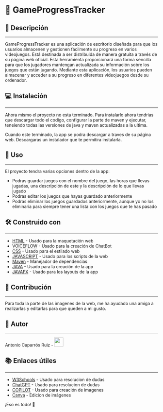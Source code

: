 # 🎉  GameProgressTracker

## 📝 Descripción
-----------

GameProgressTracker es una aplicación de escritorio diseñada para que los usuarios 
almacenen y gestionen fácilmente su progreso en varios videojuegos. Está destinada 
a ser distribuida de manera gratuita a través de su página web oficial. Esta herramienta 
proporcionará una forma sencilla para que los jugadores mantengan actualizada su información 
sobre los juegos que están jugando. Mediante esta aplicación, los usuarios pueden almacenar 
y acceder a su progreso en diferentes videojuegos desde su ordenador.

## 💻 Instalación
------------

Ahora mismo el proyecto no esta terminado. Para instalarlo ahora tendrias que descargar todo el codigo, 
configurar la parte de maven y ejecutar, teneiendo todas las versiones de java y maven actualizadas a la ultima.

Cuando este terminado, la app se podra descargar a traves de su página web. Descargaras un instalador que te permitira instalarla.

## 🚀 Uso
-----

El proyecto tendra varias opciones dentro de la app:
- Podras guardar juegos con el nombre del juego, las horas que llevas jugadas, una descripción de este y la descripción de lo que llevas jugado
- Podras editar los juegos que hayas guardado anteriormente
- Podras eliminar los juegos guardados anteriormente, aunque yo no los eliminaria para siempre tener una lista con los juegos que te has pasado

## 🛠️ Construido con
-------------

* [HTML](https://www.w3schools.com/html/) - Usado para la maquetación web
* [VOICEFLOW](https://www.voiceflow.com/) - Usado para la creación de ChatBot
* [CSS](https://www.w3schools.com/Css/) - Usado para el estilado web
* [JAVASCRIPT](https://www.w3schools.com/js/DEFAULT.asp) - Usado para los scripts de la web
* [Maven](https://maven.apache.org/) - Manejador de dependencias
* [JAVA](https://www.java.com/es/) - Usado para la creación de la app
* [JAVAFX](https://openjfx.io/) - Usado para los layouts de la app

## 👥 Contribución
-------------

Para toda la parte de las imagenes de la web, me ha ayudado una amiga a realizarlas y editarlas para que queden a mi gusto.

## 👋 Autor
---------

Antonio Caparrós Ruiz - <a href="https://www.linkedin.com/in/antonio-caparros-ruiz-648124263/" target="_blank"> <img src="https://peakdistrictleadminingmuseum.co.uk/wp-content/uploads/2023/11/linkedin.gif" width="30" height="30"/></a> 

## 📚 Enlaces útiles
----------------

* [W3Schools](https://www.w3schools.com) - Usado para resolucion de dudas
* [ChatGPT]() - Usado para resolucion de dudas
* [COPILOT]() - Usado para creación de imagenes
* [Canva](https://www.canva.com/) - Edicion de imágenes

¡Eso es todo! 🎉
